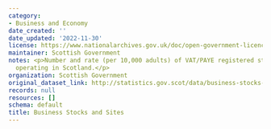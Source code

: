 ```yaml
---
category:
- Business and Economy
date_created: ''
date_updated: '2022-11-30'
license: https://www.nationalarchives.gov.uk/doc/open-government-licence/version/3/
maintainer: Scottish Government
notes: <p>Number and rate (per 10,000 adults) of VAT/PAYE registered stocks and sites
  operating in Scotland.</p>
organization: Scottish Government
original_dataset_link: http://statistics.gov.scot/data/business-stocks-and-sites
records: null
resources: []
schema: default
title: Business Stocks and Sites
---
```

